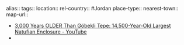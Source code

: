 alias::
tags::
location::
rel-country:: #Jordan
place-type::
nearest-town::
map-url::

- [3,000 Years OLDER Than Göbekli Tepe: 14,500-Year-Old Largest Natufian Enclosure - YouTube](https://www.youtube.com/watch?v=59VkitNYMko)
-
